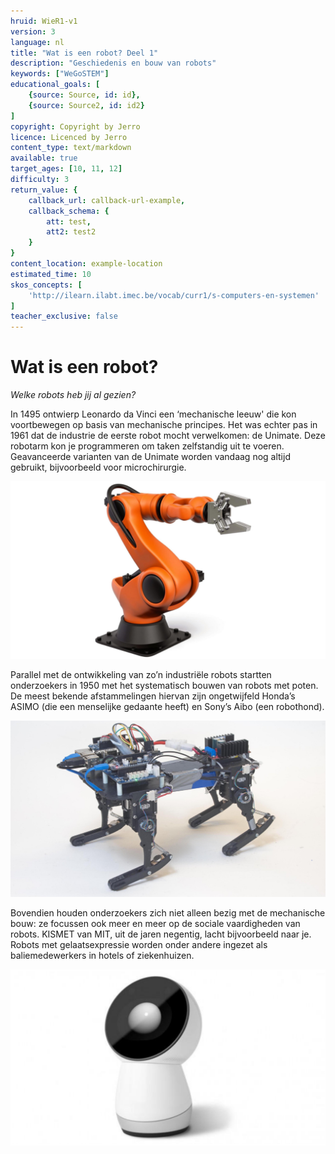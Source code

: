 ```yaml
---
hruid: WieR1-v1
version: 3
language: nl
title: "Wat is een robot? Deel 1"
description: "Geschiedenis en bouw van robots"
keywords: ["WeGoSTEM"]
educational_goals: [
    {source: Source, id: id}, 
    {source: Source2, id: id2}
]
copyright: Copyright by Jerro
licence: Licenced by Jerro
content_type: text/markdown
available: true
target_ages: [10, 11, 12]
difficulty: 3
return_value: {
    callback_url: callback-url-example,
    callback_schema: {
        att: test,
        att2: test2
    }
}
content_location: example-location
estimated_time: 10
skos_concepts: [
    'http://ilearn.ilabt.imec.be/vocab/curr1/s-computers-en-systemen'
]
teacher_exclusive: false
---
```


# Wat is een robot?

*Welke robots heb jij al gezien?* 

In 1495 ontwierp Leonardo da Vinci een ‘mechanische leeuw' die kon voortbewegen op basis van mechanische principes. Het was echter pas in 1961 dat de industrie de eerste robot mocht verwelkomen: de Unimate. Deze robotarm kon je programmeren om taken zelfstandig uit te voeren. Geavanceerde varianten van de Unimate worden vandaag nog altijd gebruikt, bijvoorbeeld voor microchirurgie. 

![](embed/Robotarm.PNG "moderne robotarm")

Parallel met de ontwikkeling van zo’n industriële robots startten onderzoekers in 1950 met het systematisch bouwen van robots met poten. De meest bekende afstammelingen hiervan zijn ongetwijfeld Honda’s ASIMO (die een menselijke gedaante heeft) en Sony’s Aibo (een robothond).

![](embed/ASIMO.PNG "Asimo")

Bovendien houden onderzoekers zich niet alleen bezig met de mechanische bouw: ze focussen ook meer en meer op de sociale vaardigheden van robots. KISMET van MIT, uit de jaren negentig, lacht bijvoorbeeld naar je. Robots met gelaatsexpressie worden onder andere ingezet als baliemedewerkers in hotels of ziekenhuizen.

![](embed/Jibo.PNG "Jibo")